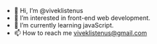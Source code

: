 - 👋 Hi, I’m @viveklistenus
- 👀 I’m interested in front-end web development.
- 🌱 I’m currently learning javaScript.
- 📫 How to reach me viveklistenus@gmail.com

<!---
viveklistenus/viveklistenus is a ✨ special ✨ repository because its `README.md` (this file) appears on your GitHub profile.
You can click the Preview link to take a look at your changes.
--->
